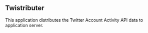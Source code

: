 Twistributer
---

This application distributes the Twitter Account Activity API data to application server.
